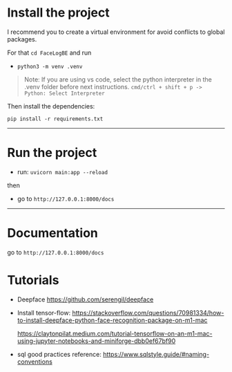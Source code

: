 # Install the project

I recommend you to create a virtual environment for avoid conflicts to global packages.

For that `cd FaceLogBE` and run

- `python3 -m venv .venv`

> Note: If you are using vs code, select the python interpreter in the .venv folder before next instructions. `cmd/ctrl + shift + p -> Python: Select Interpreter`

Then install the dependencies:

`pip install -r requirements.txt`

---

# Run the project

- run: `uvicorn main:app --reload`

then

- go to `http://127.0.0.1:8000/docs`

---

# Documentation

go to `http://127.0.0.1:8000/docs`

# Tutorials

- Deepface
  https://github.com/serengil/deepface

- Install tensor-flow:
  https://stackoverflow.com/questions/70981334/how-to-install-deepface-python-face-recognition-package-on-m1-mac

  https://claytonpilat.medium.com/tutorial-tensorflow-on-an-m1-mac-using-jupyter-notebooks-and-miniforge-dbb0ef67bf90

- sql good practices reference:
  https://www.sqlstyle.guide/#naming-conventions
